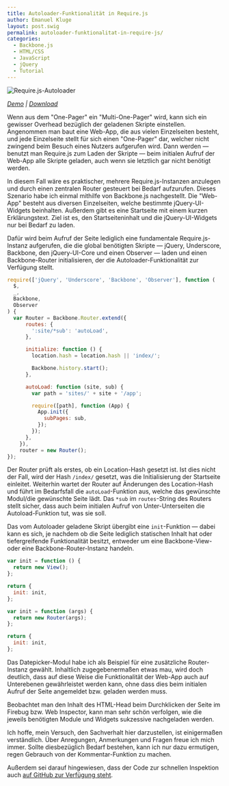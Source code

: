 ```yaml
---
title: Autoloader-Funktionalität in Require.js
author: Emanuel Kluge
layout: post.swig
permalink: autoloader-funktionalitat-in-require-js/
categories:
  - Backbone.js
  - HTML/CSS
  - JavaScript
  - jQuery
  - Tutorial
---
```


<noscript data-src="/archive/wp-content/uploads/2012/03/requirejs-autoloader.jpg" data-alt="Require.js-Autoloader">
<img src="/archive/wp-content/uploads/2012/03/requirejs-autoloader.jpg" alt="Require.js-Autoloader">
</noscript>

_[Demo][demo] | [Download][zip]_

Wenn aus dem "One-Pager" ein "Multi-One-Pager" wird, kann sich ein gewisser Overhead bezüglich der geladenen Skripte einstellen. Angenommen man baut eine Web-App, die aus vielen Einzelseiten besteht, und jede Einzelseite stellt für sich einen "One-Pager" dar, welcher nicht zwingend beim Besuch eines Nutzers aufgerufen wird. Dann werden &mdash; benutzt man Require.js zum Laden der Skripte &mdash; beim initialen Aufruf der Web-App alle Skripte geladen, auch wenn sie letztlich gar nicht benötigt werden.

In diesem Fall wäre es praktischer, mehrere Require.js-Instanzen anzulegen und durch einen zentralen Router gesteuert bei Bedarf aufzurufen. Dieses Szenario habe ich einmal mithilfe von Backbone.js nachgestellt. Die "Web-App" besteht aus diversen Einzelseiten, welche bestimmte jQuery-UI-Widgets beinhalten. Außerdem gibt es eine Startseite mit einem kurzen Erklärungstext. Ziel ist es, den Startseiteninhalt und die jQuery-UI-Widgets nur bei Bedarf zu laden.

Dafür wird beim Aufruf der Seite lediglich eine fundamentale Require.js-Instanz aufgerufen, die die global benötigten Skripte &mdash; jQuery, Underscore, Backbone, den jQuery-UI-Core und einen Observer &mdash; laden und einen Backbone-Router initialisieren, der die Autoloader-Funktionalität zur Verfügung stellt.

```javascript
require(['jQuery', 'Underscore', 'Backbone', 'Observer'], function (
  $,
  _,
  Backbone,
  Observer
) {
  var Router = Backbone.Router.extend({
      routes: {
        ':site/*sub': 'autoLoad',
      },

      initialize: function () {
        location.hash = location.hash || 'index/';

        Backbone.history.start();
      },

      autoLoad: function (site, sub) {
        var path = 'sites/' + site + '/app';

        require([path], function (App) {
          App.init({
            subPages: sub,
          });
        });
      },
    }),
    router = new Router();
});
```

Der Router prüft als erstes, ob ein Location-Hash gesetzt ist. Ist dies nicht der Fall, wird der Hash `/index/` gesetzt, was die Initialisierung der Startseite einleitet. Weiterhin wartet der Router auf Änderungen des Location-Hash und führt im Bedarfsfall die `autoLoad`-Funktion aus, welche das gewünschte Modul/die gewünschte Seite lädt. Das `*sub` im `routes`-String des Routers stellt sicher, dass auch beim initialen Aufruf von Unter-Unterseiten die Autoload-Funktion tut, was sie soll.

Das vom Autoloader geladene Skript übergibt eine `init`-Funktion &mdash; dabei kann es sich, je nachdem ob die Seite lediglich statischen Inhalt hat oder tiefergreifende Funktionalität besitzt, entweder um eine Backbone-View- oder eine Backbone-Router-Instanz handeln.

```javascript
var init = function () {
  return new View();
};

return {
  init: init,
};
```

```javascript
var init = function (args) {
  return new Router(args);
};

return {
  init: init,
};
```

Das Datepicker-Modul habe ich als Beispiel für eine zusätzliche Router-Instanz gewählt. Inhaltlich zugegebenermaßen etwas mau, wird doch deutlich, dass auf diese Weise die Funktionalität der Web-App auch auf Unterebenen gewährleistet werden kann, ohne dass dies beim initialen Aufruf der Seite angemeldet bzw. geladen werden muss.

Beobachtet man den Inhalt des HTML-Head beim Durchklicken der Seite im Firebug bzw. Web Inspector, kann man sehr schön verfolgen, wie die jeweils benötigten Module und Widgets sukzessive nachgeladen werden.

Ich hoffe, mein Versuch, den Sachverhalt hier darzustellen, ist einigermaßen verständlich. Über Anregungen, Anmerkungen und Fragen freue ich mich immer. Sollte diesbezüglich Bedarf bestehen, kann ich nur dazu ermutigen, regen Gebrauch von der Kommentar-Funktion zu machen.

Außerdem sei darauf hingewiesen, dass der Code zur schnellen Inspektion auch [auf GitHub zur Verfügung steht][github].

[demo]: http://www.emanuel-kluge.de/demo/requirejs-autoloader/
[zip]: http://www.emanuel-kluge.de/wp-content/uploads/2012/03/requirejs-autoloader.zip
[github]: https://github.com/herschel666/Require.js-Autoloader
